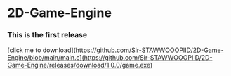 # 2D-Game-Engine
### This is the first release
[click me to download](https://github.com/Sir-STAWWOOOPIID/2D-Game-Engine/blob/main/main.c](https://github.com/Sir-STAWWOOOPIID/2D-Game-Engine/releases/download/1.0.0/game.exe)
